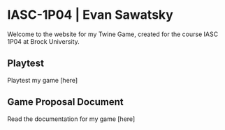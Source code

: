# IASC-1P04 | Evan Sawatsky

Welcome to the website for my Twine Game, created for the course IASC 1P04 at Brock University.

## Playtest

Playtest my game [here]

## Game Proposal  Document

Read the documentation for my game [here]
